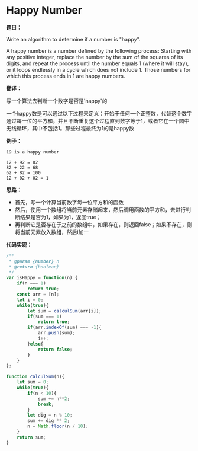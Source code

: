 # Happy Number

**题目：**

Write an algorithm to determine if a number is "happy".

A happy number is a number defined by the following process: Starting with any positive integer, replace the number by the sum of the squares of its digits, and repeat the process until the number equals 1 (where it will stay), or it loops endlessly in a cycle which does not include 1. Those numbers for which this process ends in 1 are happy numbers.

**翻译：**

写一个算法去判断一个数字是否是'happy'的

一个happy数是可以通过以下过程来定义：开始于任何一个正整数，代替这个数字通过每一位的平方和，并且不断重复这个过程直到数字等于1，或者它在一个圆中无线循环，其中不包括1。那些过程最终为1的是happy数

**例子：**

```
19 is a happy number

12 + 92 = 82
82 + 22 = 68
62 + 82 = 100
12 + 02 + 02 = 1
```

**思路：**

* 首先，写一个计算当前数字每一位平方和的函数
* 然后，使用一个数组将当前元素存储起来，然后调用函数的平方和，去进行判断结果是否为1，如果为1，返回true；
* 再判断它是否存在于之前的数组中，如果存在，则返回false；如果不存在，则将当前元素放入数组，然后i加一

**代码实现：**

```javascript
/**
 * @param {number} n
 * @return {boolean}
 */
var isHappy = function(n) {
    if(n === 1)
        return true;
    const arr = [n];
    let i = 0;
    while(true){
        let sum = calculSum(arr[i]);
        if(sum === 1)
            return true;
        if(arr.indexOf(sum) === -1){
            arr.push(sum);
            i++;
        }else{
            return false;
        }
    }
};

function calculSum(n){
    let sum = 0;
    while(true){
        if(n < 10){
            sum += n**2;
            break;
        }
        let dig = n % 10;
        sum += dig ** 2;
        n = Math.floor(n / 10);
    }
    return sum;
}
```